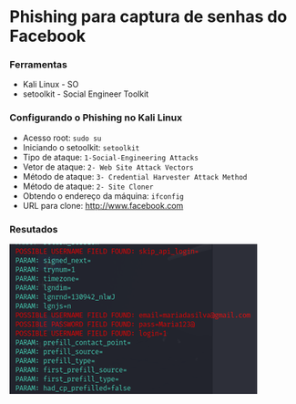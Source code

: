 # Phishing para captura de senhas do Facebook

### Ferramentas

- Kali Linux - SO
- setoolkit - Social Engineer Toolkit

### Configurando o Phishing no Kali Linux

- Acesso root: ``` sudo su ```
- Iniciando o setoolkit: ``` setoolkit ```
- Tipo de ataque: ```1-Social-Engineering Attacks ```
- Vetor de ataque: ```2- Web Site Attack Vectors ```
- Método de ataque: ```3- Credential Harvester Attack Method ```
- Método de ataque: ```2- Site Cloner ```
- Obtendo o endereço da máquina: ``` ifconfig ```
- URL para clone: http://www.facebook.com

### Resutados

![Alt text](./passwd.png "Optional title")